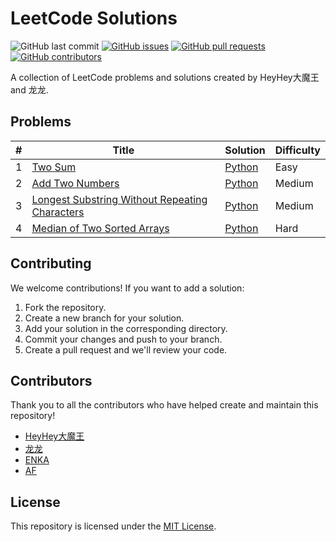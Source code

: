 # LeetCode Solutions

![GitHub last commit](https://img.shields.io/github/last-commit/comeonboi/leetcode-solutions) [![GitHub issues](https://img.shields.io/github/issues-raw/comeonboi/leetcode-solutions)](https://github.com/comeonboi/leetcode-solutions/issues) [![GitHub pull requests](https://img.shields.io/github/issues-pr-raw/comeonboi/leetcode-solutions)](https://github.com/comeonboi/leetcode-solutions/pulls) [![GitHub contributors](https://img.shields.io/github/contributors/comeonboi/leetcode-solutions)](https://github.com/comeonboi/leetcode-solutions/graphs/contributors)

A collection of LeetCode problems and solutions created by HeyHey大魔王 and 龙龙.

## Problems

| # | Title | Solution | Difficulty |
|---| ----- | -------- | ---------- |
| 1 | [Two Sum](https://leetcode.com/problems/two-sum/) | [Python](https://github.com/comeonboi/leetcode-solutions/blob/main/python/1_two_sum.py) | Easy |
| 2 | [Add Two Numbers](https://leetcode.com/problems/add-two-numbers/) | [Python](https://github.com/longsizhuo123/leetcode-solutions/blob/main/python/2_add_two_numbers.py) | Medium |
| 3 | [Longest Substring Without Repeating Characters](https://leetcode.com/problems/longest-substring-without-repeating-characters/) | [Python](https://github.com/comeonboi/leetcode-solutions/blob/main/python/3_longest_substring_without_repeating_characters.py) | Medium |
| 4 | [Median of Two Sorted Arrays](https://leetcode.com/problems/median-of-two-sorted-arrays/) | [Python](https://github.com/longsizhuo123/leetcode-solutions/blob/main/python/4_median_of_two_sorted_arrays.py) | Hard |

## Contributing

We welcome contributions! If you want to add a solution:

1. Fork the repository.
2. Create a new branch for your solution.
3. Add your solution in the corresponding directory.
4. Commit your changes and push to your branch.
5. Create a pull request and we'll review your code.

## Contributors

Thank you to all the contributors who have helped create and maintain this repository!

* [HeyHey大魔王](https://github.com/comeonboi)
* [龙龙](https://github.com/longsizhuo123)
* [ENKA](https://github.com/Jessienka)
* [AF](https://github.com/XIAOCHENG-LEE)

## License

This repository is licensed under the [MIT License](LICENSE).
